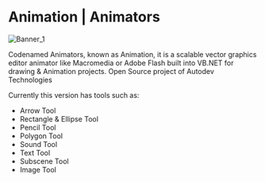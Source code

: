 # Animation | Animators
![Banner_1](https://github.com/AutoINDEV-Technologies/Animation/assets/126918321/d5694bb8-f392-4659-b376-80ec9c9c1030)

Codenamed Animators, known as Animation, it is a scalable vector graphics editor animator like Macromedia or Adobe Flash built into VB.NET for drawing & Animation projects. Open Source project of Autodev Technologies

Currently this version has tools such as:
  - Arrow Tool
  - Rectangle & Ellipse Tool
  - Pencil Tool
  - Polygon Tool
  - Sound Tool
  - Text Tool
  - Subscene Tool
  - Image Tool
